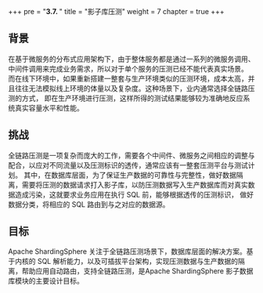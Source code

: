 +++
pre = "<b>3.7. </b>"
title = "影子库压测"
weight = 7
chapter = true
+++

## 背景

在基于微服务的分布式应用架构下，由于整体服务都是通过一系列的微服务调用、中间件调用来完成业务需求，所以对于单个服务的压测已经不能代表真实场景。
而在线下环境中，如果重新搭建一整套与生产环境类似的压测环境，成本太高，并且往往无法模拟线上环境的体量以及复杂度。这种场景下，业内通常选择全链路压测的方式，
即在生产环境进行压测，这样所得的测试结果能够较为准确地反应系统真实容量水平和性能。

## 挑战

全链路压测是一项复杂而庞大的工作，需要各个中间件、微服务之间相应的调整与配合，以应对不同流量以及压测标识的透传，通常应该有一整套压测平台与测试计划。
其中，在数据库层面，为了保证生产数据的可靠性与完整性，做好数据隔离，需要将压测的数据请求打入影子库，以防压测数据写入生产数据库而对真实数据造成污染，这就要求业务应用在执行 SQL 前，能够根据透传的压测标识，
做好数据分类，将相应的 SQL 路由到与之对应的数据源。

## 目标

Apache ShardingSphere 关注于全链路压测场景下，数据库层面的解决方案。基于内核的 SQL 解析能力，以及可插拔平台架构，实现压测数据与生产数据的隔离，帮助应用自动路由，支持全链路压测，是Apache ShardingSphere 影子数据库模块的主要设计目标。

